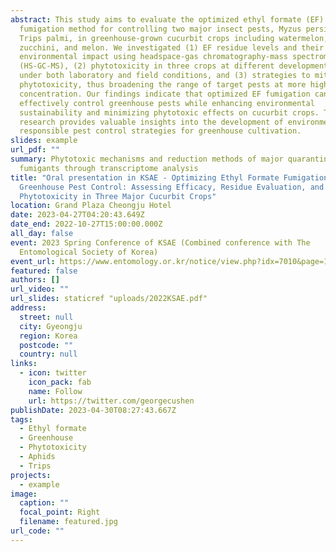 ```yaml
---
abstract: This study aims to evaluate the optimized ethyl formate (EF)
  fumigation method for controlling two major insect pests, Myzus persicae and
  Trips palmi, in greenhouse-grown cucurbit crops including watermelon,
  zucchini, and melon. We investigated (1) EF residue levels and their potential
  environmental impact using headspace-gas chromatography-mass spectrometry
  (HS-GC-MS), (2) phytotoxicity in three crops at different developmental stages
  under both laboratory and field conditions, and (3) strategies to mitigate
  phytotoxicity, thus broadening the range of target pests at more higher
  concentration. Our findings indicate that optimized EF fumigation can
  effectively control greenhouse pests while enhancing environmental
  sustainability and minimizing phytotoxic effects on cucurbit crops. This
  research provides valuable insights into the development of environmentally
  responsible pest control strategies for greenhouse cultivation.
slides: example
url_pdf: ""
summary: Phytotoxic mechanisms and reduction methods of major quarantine
  fumigants through transcriptome analysis
title: "Oral presentation in KSAE - Optimizing Ethyl Formate Fumigation for
  Greenhouse Pest Control: Assessing Efficacy, Residue Evaluation, and
  Phytotoxicity in Three Major Cucurbit Crops"
location: Grand Plaza Cheongju Hotel
date: 2023-04-27T04:20:43.649Z
date_end: 2022-10-27T15:00:00.000Z
all_day: false
event: 2023 Spring Conference of KSAE (Combined conference with The
  Entomological Society of Korea)
event_url: https://www.entomology.or.kr/notice/view.php?idx=7010&page=1&search=&find=
featured: false
authors: []
url_video: ""
url_slides: staticref "uploads/2022KSAE.pdf"
address:
  street: null
  city: Gyeongju
  region: Korea
  postcode: ""
  country: null
links:
  - icon: twitter
    icon_pack: fab
    name: Follow
    url: https://twitter.com/georgecushen
publishDate: 2023-04-30T08:27:43.667Z
tags:
  - Ethyl formate
  - Greenhouse
  - Phytotoxicity
  - Aphids
  - Trips
projects:
  - example
image:
  caption: ""
  focal_point: Right
  filename: featured.jpg
url_code: ""
---
```

